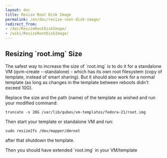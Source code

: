 ```yaml
---
layout: doc
title: Resize Root Disk Image
permalink: /en/doc/resize-root-disk-image/
redirect_from:
- /doc/ResizeRootDiskImage/
- /wiki/ResizeRootDiskImage/
---
```


Resizing \`root.img\` Size
--------------------------

The safest way to increase the size of \`root.img\` is to do it for a standalone
VM (qvm-create --standalone) - which has its own root filesystem
(copy of template, instead of smart sharing).
But it should also work for a normal template (as long as changes in the
template between reboots didn't exceed 10G).

Replace the size and the path (name) of the template as wished and run your
modified command:
~~~
truncate -s 20G /var/lib/qubes/vm-templates/fedora-21/root.img
~~~

Then start your template or standalone VM and run:
~~~
sudo resize2fs /dev/mapper/dmroot
~~~

after that shutdown the template.

Then you should have extended \`root.img\` in your VM/template

